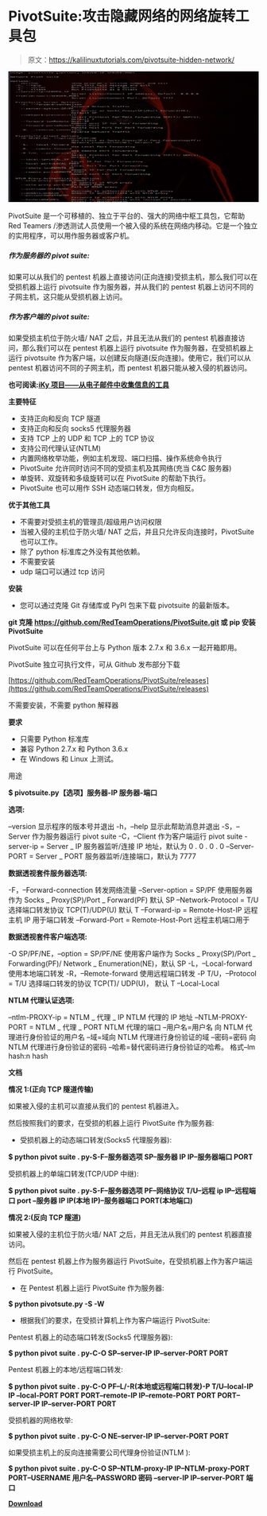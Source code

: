 # PivotSuite:攻击隐藏网络的网络旋转工具包

> 原文：<https://kalilinuxtutorials.com/pivotsuite-hidden-network/>

[![PivotSuite : Network Pivoting Toolkit To Hack The Hidden Network](img/0c34e2810fe0255d5d76007c0f656802.png "PivotSuite : Network Pivoting Toolkit To Hack The Hidden Network")](https://1.bp.blogspot.com/-VG85A-QfHNI/XRZPiETOMeI/AAAAAAAABJg/hsEwrWap2cYeCGhx8OBtI-mkMIMqleexACLcBGAs/s1600/PivotSuite%25281%2529.png)

PivotSuite 是一个可移植的、独立于平台的、强大的网络中枢工具包，它帮助 Red Teamers /渗透测试人员使用一个被入侵的系统在网络内移动。它是一个独立的实用程序，可以用作服务器或客户机。

##### **作为服务器的 pivot suite:**

如果可以从我们的 pentest 机器上直接访问(正向连接)受损主机，那么我们可以在受损机器上运行 pivotsuite 作为服务器，并从我们的 pentest 机器上访问不同的子网主机，这只能从受损机器上访问。

##### **作为客户端的 pivot suite:**

如果受损主机位于防火墙/ NAT 之后，并且无法从我们的 pentest 机器直接访问，那么我们可以在 pentest 机器上运行 pivotsuite 作为服务器，在受损机器上运行 pivotsuite 作为客户端，以创建反向隧道(反向连接)。使用它，我们可以从 pentest 机器访问不同的子网主机，而 pentest 机器只能从被入侵的机器访问。

**也可阅读:[iKy 项目——从电子邮件中收集信息的工具](https://kalilinuxtutorials.com/project-iky-collects-information-email/)**

**主要特征**

*   支持正向和反向 TCP 隧道
*   支持正向和反向 socks5 代理服务器
*   支持 TCP 上的 UDP 和 TCP 上的 TCP 协议
*   支持公司代理认证(NTLM)
*   内置网络枚举功能，例如主机发现、端口扫描、操作系统命令执行
*   PivotSuite 允许同时访问不同的受损主机及其网络(充当 C&C 服务器)
*   单旋转、双旋转和多级旋转可以在 PivotSuite 的帮助下执行。
*   PivotSuite 也可以用作 SSH 动态端口转发，但方向相反。

**优于其他工具**

*   不需要对受损主机的管理员/超级用户访问权限
*   当被入侵的主机位于防火墙/ NAT 之后，并且只允许反向连接时，PivotSuite 也可以工作。
*   除了 python 标准库之外没有其他依赖。
*   不需要安装
*   udp 端口可以通过 tcp 访问

**安装**

*   您可以通过克隆 Git 存储库或 PyPI 包来下载 pivotsuite 的最新版本。

**git 克隆 https://github.com/RedTeamOperations/PivotSuite.git
或
pip 安装 PivotSuite**

PivotSuite 可以在任何平台上与 Python 版本 2.7.x 和 3.6.x 一起开箱即用。

PivotSuite 独立可执行文件，可从 Github 发布部分下载

[https://github.com/RedTeamOperations/PivotSuite/releases](https://github.com/RedTeamOperations/PivotSuite/releases)

不需要安装，不需要 python 解释器

**要求**

*   只需要 Python 标准库
*   兼容 Python 2.7.x 和 Python 3.6.x
*   在 Windows 和 Linux 上测试。

用途

**$ pivotsuite.py【选项】服务器-IP 服务器-端口**

**选项:**

–version 显示程序的版本号并退出
-h，–help 显示此帮助消息并退出
-S，–Server 作为服务器运行 pivot suite
-C，–Client 作为客户端运行 pivot suite
-server-ip = Server _ IP
服务器监听/连接 IP 地址，默认为 0 . 0 . 0 . 0
–Server-PORT = Server _ PORT
服务器监听/连接端口，默认为 7777

**数据透视套件服务器选项:**

-F，–Forward-connection
转发网络流量
–Server-option = SP/PF
使用服务器作为 Socks _ Proxy(SP)/Port _ Forward(PF)
默认 SP
–Network-Protocol = T/U
选择端口转发协议 TCP(T)/UDP(U)
默认 T
–Forward-ip = Remote-Host-IP
远程主机 IP 用于端口转发
–Forward-Port = Remote-Host-Port
远程主机端口用于

**数据透视套件客户端选项:**

-O SP/PF/NE，–option = SP/PF/NE
使用客户端作为 Socks _ Proxy(SP)/Port _ Forwarding(PF)/
Network _ Enumeration(NE)，默认 SP
-L，–Local-forward
使用本地端口转发
-R，–Remote-forward
使用远程端口转发
-P T/U，–Protocol = T/U
选择端口转发的协议 TCP(T)/ UDP(U)，
默认 T
–Local-Local

**NTLM 代理认证选项:**

–ntlm-PROXY-ip = NTLM _ 代理 _ IP
NTLM 代理的 IP 地址
–NTLM-PROXY-PORT = NTLM _ 代理 _ PORT
NTLM 代理的端口
–用户名=用户名
向 NTLM 代理进行身份验证的用户名
–域=域向 NTLM 代理进行身份验证的域
–密码=密码
向 NTLM 代理进行身份验证的密码
–哈希=替代密码进行身份验证的哈希。
格式–lm hash:n hash

**文档**

**情况 1:(正向 TCP 隧道传输)**

如果被入侵的主机可以直接从我们的 pentest 机器进入。

然后按照我们的要求，在受损的机器上运行 PivotSuite 作为服务器:

*   受损机器上的动态端口转发(Socks5 代理服务器):

**$ python pivot suite . py-S-F–服务器选项 SP–服务器 IP IP–服务器端口 PORT**

受损机器上的单端口转发(TCP/UDP 中继):

**$ python pivot suite . py-S-F–服务器选项 PF–网络协议 T/U–远程 ip IP–远程端口 port
–服务器 IP IP(本地 IP)–服务器端口 PORT(本地端口)**

**情况 2:(反向 TCP 隧道)**

如果被入侵的主机位于防火墙/ NAT 之后，并且无法从我们的 pentest 机器直接访问。

然后在 pentest 机器上作为服务器运行 PivotSuite，在受损机器上作为客户端运行 PivotSuite。

*   在 Pentest 机器上运行 PivotSuite 作为服务器:

**$ python pivotsute.py -S -W**

*   根据我们的要求，在受损计算机上作为客户端运行 PivotSuite:

Pentest 机器上的动态端口转发(Socks5 代理服务器):

**$ python pivot suite . py-C-O SP–server-IP IP–server-PORT PORT**

Pentest 机器上的本地/远程端口转发:

**$ python pivot suite . py-C-O PF–L/-R(本地或远程端口转发)-P T/U–local-IP IP
–local-PORT PORT PORT–remote-IP IP–remote-PORT PORT PORT–server-IP IP–server-PORT PORT**

受损机器的网络枚举:

**$ python pivot suite . py-C-O NE–server-IP IP–server-PORT PORT**

如果受损主机上的反向连接需要公司代理身份验证(NTLM ):

**$ python pivot suite . py-C-O SP–NTLM-proxy-IP IP–NTLM-proxy-PORT PORT–USERNAME 用户名–PASSWORD 密码
–server-IP IP–server-PORT 端口**

[**Download**](https://github.com/RedTeamOperations/PivotSuite)